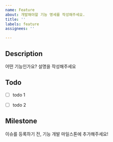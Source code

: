 ```yaml
---
name: Feature
about: 개발해야할 기능 명세를 작성해주세요.
title: ''
labels: feature
assignees: ''

---
```


## Description
어떤 기능인가요? 설명을 작성해주세요


## Todo
- [ ] todo 1
- [ ] todo 2


## Milestone
이슈를 등록하기 전, 기능 개발 마일스톤에 추가해주세요!
